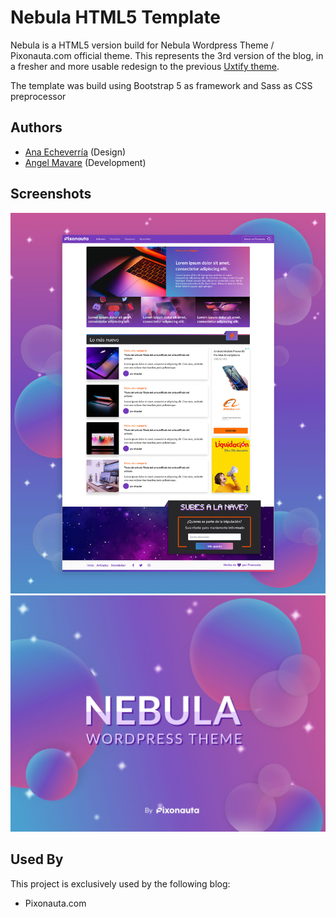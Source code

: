 
# Nebula HTML5 Template

Nebula is a HTML5 version build for Nebula Wordpress Theme / Pixonauta.com official theme.
This represents the 3rd version of the blog, in a fresher and more usable redesign to the previous [Uxtify theme](https://github.com/angelmavare/uxtify-theme).

The template was build using Bootstrap 5 as framework and Sass as CSS preprocessor


## Authors

- [Ana Echeverría](https://www.behance.net/anaechever6739) (Design)
- [Angel Mavare](https://github.com/angelmavare) (Development)

## Screenshots

![App Screenshot](https://github.com/angelmavare/Nebula-HTML/blob/master/screenshots/NEBULA-PRESENTACION-min.jpg?raw=true)
![App Screenshot](https://github.com/angelmavare/Nebula-HTML/blob/master/screenshots/screenshot.jpg?raw=true)


## Used By

This project is exclusively used  by the following blog:

- Pixonauta.com

